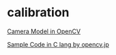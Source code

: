 # calibration

[Camera Model in OpenCV](http://opencv.jp/opencv-2.1/cpp/camera_calibration_and_3d_reconstruction.html)

[Sample Code in C lang by opencv.jp](http://opencv.jp/sample/camera_calibration.html)
